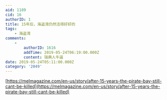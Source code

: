 ```yaml
---
aid: 1189
cid: 16
authorID: 1
title: 15年后，海盗湾仍然活得好好的
tags:
    - 海盗湾
comments:
    -
        authorID: 1616
        addTime: 2019-05-24T06:19:00.000Z
        content: 瑞典人牛逼
date: 2019-05-24T05:11:00.000Z
category: '2049'
---
```


[https://melmagazine.com/en-us/story/after-15-years-the-pirate-bay-still-cant-be-killed](https://melmagazine.com/en-us/story/after-15-years-the-pirate-bay-still-cant-be-killed)
